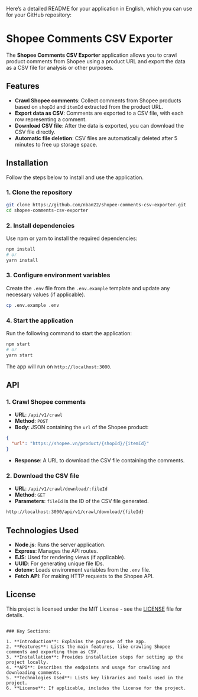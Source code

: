 Here’s a detailed README for your application in English, which you can use for your GitHub repository:

# Shopee Comments CSV Exporter

The **Shopee Comments CSV Exporter** application allows you to crawl product comments from Shopee using a product URL and export the data as a CSV file for analysis or other purposes.

## Features

- **Crawl Shopee comments**: Collect comments from Shopee products based on `shopId` and `itemId` extracted from the product URL.
- **Export data as CSV**: Comments are exported to a CSV file, with each row representing a comment.
- **Download CSV file**: After the data is exported, you can download the CSV file directly.
- **Automatic file deletion**: CSV files are automatically deleted after 5 minutes to free up storage space.

## Installation

Follow the steps below to install and use the application.

### 1. Clone the repository

```bash
git clone https://github.com/nban22/shopee-comments-csv-exporter.git
cd shopee-comments-csv-exporter
```

### 2. Install dependencies

Use npm or yarn to install the required dependencies:

```bash
npm install
# or
yarn install
```

### 3. Configure environment variables

Create the `.env` file from the `.env.example` template and update any necessary values (if applicable).

```bash
cp .env.example .env
```

### 4. Start the application

Run the following command to start the application:

```bash
npm start
# or
yarn start
```

The app will run on `http://localhost:3000`.

## API

### 1. Crawl Shopee comments

- **URL**: `/api/v1/crawl`
- **Method**: `POST`
- **Body**: JSON containing the `url` of the Shopee product:

```json
{
  "url": "https://shopee.vn/product/{shopId}/{itemId}"
}
```

- **Response**: A URL to download the CSV file containing the comments.

### 2. Download the CSV file

- **URL**: `/api/v1/crawl/download/:fileId`
- **Method**: `GET`
- **Parameters**: `fileId` is the ID of the CSV file generated.

```bash
http://localhost:3000/api/v1/crawl/download/{fileId}
```

## Technologies Used

- **Node.js**: Runs the server application.
- **Express**: Manages the API routes.
- **EJS**: Used for rendering views (if applicable).
- **UUID**: For generating unique file IDs.
- **dotenv**: Loads environment variables from the `.env` file.
- **Fetch API**: For making HTTP requests to the Shopee API.

## License

This project is licensed under the MIT License - see the [LICENSE](LICENSE) file for details.
```

### Key Sections:

1. **Introduction**: Explains the purpose of the app.
2. **Features**: Lists the main features, like crawling Shopee comments and exporting them as CSV.
3. **Installation**: Provides installation steps for setting up the project locally.
4. **API**: Describes the endpoints and usage for crawling and downloading comments.
5. **Technologies Used**: Lists key libraries and tools used in the project.
6. **License**: If applicable, includes the license for the project.
```